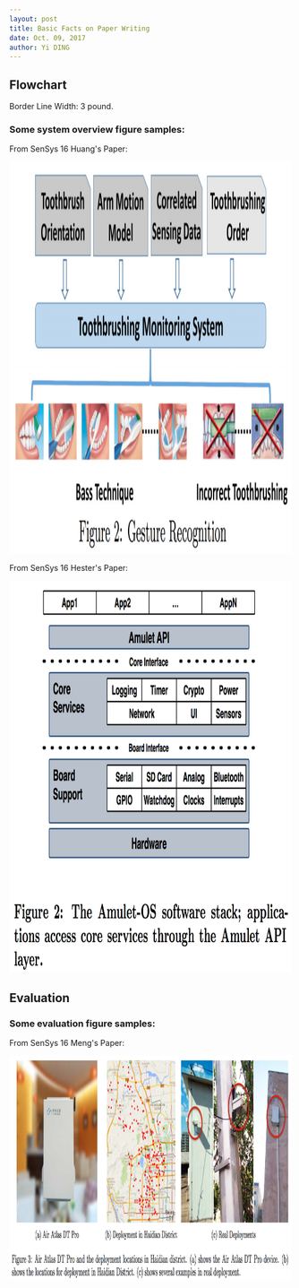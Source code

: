 ```yaml
--- 
layout: post
title: Basic Facts on Paper Writing
date: Oct. 09, 2017
author: Yi DING
---
```

[comment]: # (Here are some basic facts on paper writing)

## Flowchart 
Border Line Width: 3 pound.

### Some system overview figure samples:

From SenSys 16 Huang's Paper:
<p align = "center">
    <img src="figures/system-overview-sensys16-huang.png"  alt="system-overview-mobisys16-huang", width="600", height="700">
</p>

From SenSys 16 Hester's Paper:
<p align = "center">
    <img src="figures/system-overview-sensys16-hester.png"  alt="system-overview-mobisys16-hester", width="600", height="700">
</p>





## Evaluation

### Some evaluation figure samples:
From SenSys 16 Meng's Paper:
<p align = "center">
    <img src="figures/evaluation-sensys16-meng.png"  alt="evaluation-sensys16-meng", width="600", height="400">
</p>
